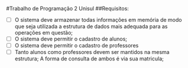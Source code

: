 #Trabalho de Programação 2 Unisul
##Requisitos:
- [ ] O sistema deve armazenar todas informações em 
memória de modo que seja utilizada a estrutura 
de dados mais adequada para as operações em 
questão;
- [ ] O sistema deve permitir o cadastro de alunos;
- [ ] O sistema deve permitir o cadastro de professores
- [ ] Tanto alunos como professores devem ser mantidos na 
mesma estrutura;
 A forma de consulta de ambos é via sua matricula;